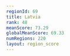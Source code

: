 ```yaml
---
regionId: 69
title: Latvia
rank: 48
meanScore: 73.29
globalMeanScore: 69.33
numRegions: 220
layout: region_score
---
```

